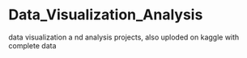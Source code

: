 # Data_Visualization_Analysis
 data visualization a nd analysis projects, also uploded on kaggle with complete data
